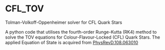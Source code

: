 # CFL_TOV
Tolman-Volkoff-Oppenheimer solver for CFL Quark Stars

A python code that utilises the fourth-order Runge-Kutta (RK4) method to solve the TOV equations for Colour-Flavour-Locked (CFL) Quark Stars.
The applied Equation of State is acquired from [PhysRevD.108.063010](https://journals.aps.org/prd/abstract/10.1103/PhysRevD.108.063010)

